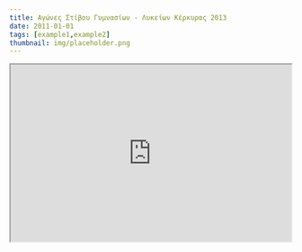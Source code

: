 ```yaml
---
title: Αγώνες Στίβου Γυμνασίων - Λυκείων Κέρκυρας 2013
date: 2011-01-01
tags: [example1,example2]
thumbnail: img/placeholder.png
---
```

<iframe allowfullscreen=" frameborder="0" height="315" src="http://www.youtube.com/embed/uf6NzcGHwGg" width="500"></iframe>
